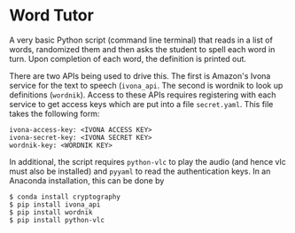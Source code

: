 # Word Tutor

A very basic Python script (command line terminal) that reads in a list of words, randomized them and then asks the student to spell each word in turn.  Upon completion of each word, the definition is printed out.

There are two APIs being used to drive this. The first is Amazon's Ivona service for the text to speech (`ivona_api`.  The second is wordnik to look up definitions (`wordnik`). Access to these APIs requires registering with each service to get access keys which are put into a file `secret.yaml`.  This file takes the following form:

    ivona-access-key: <IVONA ACCESS KEY>
    ivona-secret-key: <IVONA SECRET KEY>
    wordnik-key: <WORDNIK KEY>

In additional, the script requires `python-vlc` to play the audio (and hence vlc must also be installed) and `pyyaml` to read the authentication keys. In an Anaconda installation, this can be done by

    $ conda install cryptography
    $ pip install ivona_api
    $ pip install wordnik
    $ pip install python-vlc

